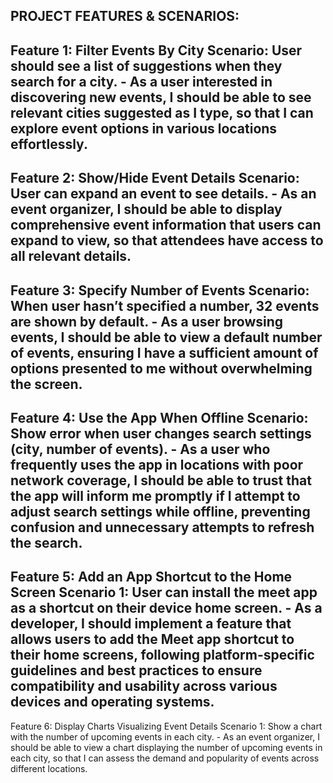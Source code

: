 PROJECT FEATURES & SCENARIOS:
-----------------------------
Feature 1: Filter Events By City
  Scenario: User should see a list of suggestions when they search for a city.
    - As a user interested in discovering new events, I should be able to see relevant cities suggested as I type, so that I can explore event options in various locations effortlessly.
-----------------------------
Feature 2: Show/Hide Event Details
  Scenario: User can expand an event to see details.
    - As an event organizer, I should be able to display comprehensive event information that users can expand to view, so that attendees have access to all relevant details.
-----------------------------
Feature 3: Specify Number of Events
  Scenario: When user hasn’t specified a number, 32 events are shown by default.
    - As a user browsing events, I should be able to view a default number of events, ensuring I have a sufficient amount of options presented to me without overwhelming the screen.
------------------------------
Feature 4: Use the App When Offline
  Scenario: Show error when user changes search settings (city, number of events).
    - As a user who frequently uses the app in locations with poor network coverage, I should be able to trust that the app will inform me promptly if I attempt to adjust search settings while offline, preventing confusion and unnecessary attempts to refresh the search.
------------------------------
Feature 5: Add an App Shortcut to the Home Screen
 Scenario 1: User can install the meet app as a shortcut on their device home screen.
    - As a developer, I should implement a feature that allows users to add the Meet app shortcut to their home screens, following platform-specific guidelines and best practices to ensure compatibility and usability across various devices and operating systems.
------------------------------
Feature 6: Display Charts Visualizing Event Details
  Scenario 1: Show a chart with the number of upcoming events in each city.
    - As an event organizer, I should be able to view a chart displaying the number of upcoming events in each city, so that I can assess the demand and popularity of events across different locations.
